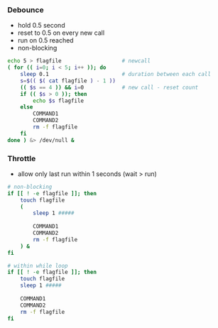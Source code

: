 ### Debounce
- hold 0.5 second
- reset to 0.5 on every new call
- run on 0.5 reached
- non-blocking
```sh
echo 5 > flagfile                   # newcall
( for (( i=0; i < 5; i++ )); do
	sleep 0.1                       # duration between each call
	s=$(( $( cat flagfile ) - 1 ))
	(( $s == 4 )) && i=0            # new call - reset count
	if (( $s > 0 )); then
		echo $s flagfile
	else
		COMMAND1
		COMMAND2
		rm -f flagfile
	fi
done ) &> /dev/null &

```

### Throttle
- allow only last run within 1 seconds (wait > run)
```sh
# non-blocking
if [[ ! -e flagfile ]]; then
	touch flagfile
	(
		sleep 1 #####
		
		COMMAND1
		COMMAND2
		rm -f flagfile
	) &
fi

# within while loop
if [[ ! -e flagfile ]]; then
	touch flagfile
	sleep 1 #####
	
	COMMAND1
	COMMAND2
	rm -f flagfile
fi
```
